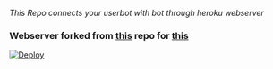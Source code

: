 *This Repo connects your userbot with bot through heroku webserver*


### Webserver forked from [this](https://github.com/tgcallsjs/LemonJamsBot) repo for [this](https://github.com/CW4RR10R/LemonJamsBot) 

[![Deploy](https://www.herokucdn.com/deploy/button.svg)](https://heroku.com/deploy?template=https://github.com/minatouzuki/telegram-vcbot-webserver/tree/main)
